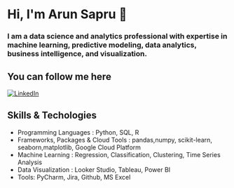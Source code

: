 # Hi, I'm Arun Sapru 👋
### I am a data science and analytics professional with expertise in machine learning, predictive modeling, data analytics, business intelligence, and visualization.

## You can follow me here ##
[![LinkedIn](https://img.shields.io/badge/linkedin-%230077B5.svg?style=for-the-badge&logo=linkedin&logoColor=white)](www.linkedin.com/in/arunsapru)

## Skills & Techologies
- Programming Languages : Python, SQL, R
- Frameworks, Packages & Cloud Tools : pandas,numpy, scikit-learn, seaborn,matplotlib, Google Cloud Platform
- Machine Learning : Regression, Classification, Clustering, Time Series Analysis
- Data Visualization : Looker Studio, Tableau, Power BI
- Tools: PyCharm, Jira, Github, MS Excel

<!--
**asapru/asapru** is a ✨ _special_ ✨ repository because its `README.md` (this file) appears on your GitHub profile.

Here are some ideas to get you started:

- 🔭 I’m currently working on ...
- 🌱 I’m currently learning ...
- 👯 I’m looking to collaborate on ...
- 🤔 I’m looking for help with ...
- 💬 Ask me about ...
- 📫 How to reach me: ...
- 😄 Pronouns: ...
- ⚡ Fun fact: ...
-->
